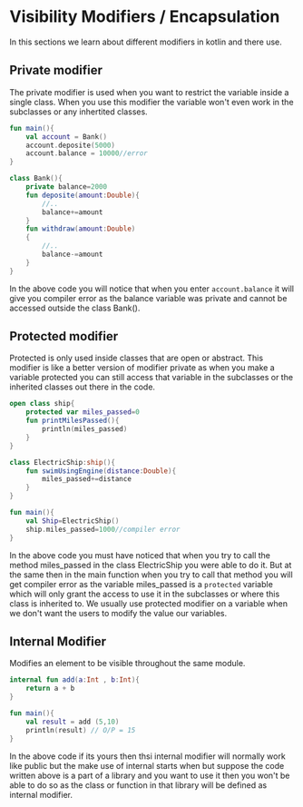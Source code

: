 # Visibility Modifiers / Encapsulation

In this sections we learn about different modifiers in kotlin and there use.

## Private modifier

The private modifier is used when you want to restrict the variable inside a single class. When you use this modifier the variable won't even work in the subclasses or any inhertited classes.

```kotlin
fun main(){
    val account = Bank()
    account.deposite(5000)
    account.balance = 10000//error
}

class Bank(){
    private balance=2000
    fun deposite(amount:Double){
        //..
        balance+=amount
    }
    fun withdraw(amount:Double)
    {
        //..
        balance-=amount
    }
}
```

In the above code you will notice that when you enter `account.balance` it will give you compiler error as the balance variable was private and cannot be accessed outside the class Bank().

## Protected modifier

Protected is only used inside classes that are open or abstract. This modifier is like a better version of modifier private as when you make a variable protected you can still access that variable in the subclasses or the inherited classes out there in the code.

```kotlin
open class ship{
    protected var miles_passed=0
    fun printMilesPassed(){
        println(miles_passed)
    }
}

class ElectricShip:ship(){
    fun swimUsingEngine(distance:Double){
        miles_passed+=distance
    }
}

fun main(){
    val Ship=ElectricShip()
    ship.miles_passed=1000//compiler error
}
```

In the above code you must have noticed that when you try to call the method miles_passed in the class ElectricShip you were able to do it. But at the same then in the main function when you try to call that method you will get compiler error as the variable miles_passed is a `protected` variable which will only grant the access to use it in the subclasses or where this class is inherited to. We usually use protected modifier on a variable when we don't want  the users to modify the value our variables. 

## Internal Modifier 

Modifies an element to be visible throughout the same module.

```kotlin
internal fun add(a:Int , b:Int){
    return a + b
}

fun main(){
    val result = add (5,10)
    println(result) // O/P = 15
}
```

In the above code if its yours then thsi internal modifier will normally work like public but the make use of internal starts when but suppose the code written above is a part of a library and you want to use it then you won't be able to do so as the class or function in that library will be defined as internal modifier.
